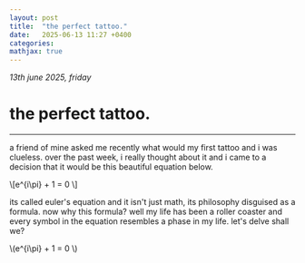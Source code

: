 ```yaml
---
layout: post
title:  "the perfect tattoo."
date:   2025-06-13 11:27 +0400
categories:
mathjax: true
---
```


_13th june 2025, friday_

# the perfect tattoo.
---

a friend of mine asked me recently what would my first tattoo and i was clueless. over the past week, i really thought about it and i came to a decision that it would be this beautiful equation below.

\\[e^{i\pi} + 1 = 0 \\]

its called euler's equation and it isn't just math, its philosophy disguised as a formula. now why this formula? well my life has been a roller coaster and every symbol in the equation resembles a phase in my life. let's delve shall we?

\\(e^{i\pi} + 1 = 0 \\)
